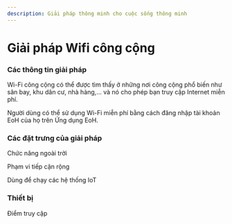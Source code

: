 ```yaml
---
description: Giải pháp thông minh cho cuộc sống thông minh
---
```


# Giải pháp Wifi công cộng

### Các thông tin giải pháp

Wi-Fi công cộng có thể được tìm thấy ở những nơi công cộng phổ biến như sân bay, khu dân cư, nhà hàng,... và nó cho phép bạn truy cập Internet miễn phí.

Người dùng có thể sử dụng Wi-Fi miễn phí bằng cách đăng nhập tài khoản EoH của họ trên Ứng dụng EoH.

### Các đặt trưng của giải pháp

Chức năng ngoài trời

Phạm vi tiếp cận rộng

Dùng để chạy các hệ thống IoT

### Thiết bị&#x20;

Điểm truy cập
